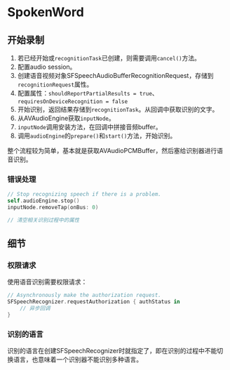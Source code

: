 # SpokenWord

## 开始录制

1. 若已经开始或`recognitionTask`已创建，则需要调用`cancel()`方法。
2. 配置audio session。
3. 创建语音视频对象SFSpeechAudioBufferRecognitionRequest，存储到`recognitionRequest`属性。
4. 配置属性：`shouldReportPartialResults = true`、`requiresOnDeviceRecognition = false`
5. 开始识别，返回结果存储到`recognitionTask`。从回调中获取识别的文字。
6. 从AVAudioEngine获取`inputNode`。
7. `inputNode`调用安装方法，在回调中拼接音频buffer。
8. 调用`audioEngine`的`prepare()`和`start()`方法，开始识别。

整个流程较为简单，基本就是获取AVAudioPCMBuffer，然后塞给识别器进行语音识别。

### 错误处理

```swift
// Stop recognizing speech if there is a problem.
self.audioEngine.stop()
inputNode.removeTap(onBus: 0)

// 清空相关识别过程中的属性
```

## 细节

### 权限请求

使用语音识别需要权限请求：

```swift
// Asynchronously make the authorization request.
SFSpeechRecognizer.requestAuthorization { authStatus in
    // 异步回调
}
```

### 识别的语言

识别的语言在创建SFSpeechRecognizer时就指定了，即在识别的过程中不能切换语言，也意味着一个识别器不能识别多种语言。
